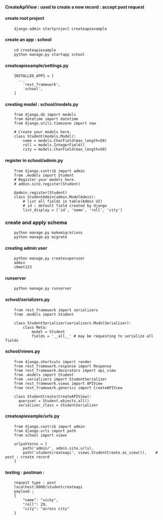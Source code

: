 #### CreateApiView  : used to create a new record : accept post request

#### create root project

        django-admin startproject createapiexample

#### create an app : school

        cd createapiexample
        python manage.py startapp school

#### createapiexample/settings.py

        INSTALLED_APPS = [
          ...
            'rest_framework',
            'school',
        ]


#### creating model : school/models.py


        from django.db import models
        from datetime import datetime
        from django.utils.timezone import now

        # Create your models here.
        class Student(models.Model):
            name = models.CharField(max_length=50)
            roll = models.IntegerField()
            city = models.CharField(max_length=50)




#### register in school/admin.py 

        from django.contrib import admin
        from .models import Student
        # Register your models here.
        # admin.site.register(Student)

        @admin.register(Student)
        class StudentAdmin(admin.ModelAdmin):
            # list all fields in table(Admin UI)
            # id : default field created by django
            list_display = ['id', 'name', 'roll', 'city']



### create and apply schema

        python manage.py makemigrations
        python manage.py migrate

#### creating admin user

        python manage.py createsuperuser
        admin 
        c0met123

#### runserver

        python manage.py runserver

#### school/serializers.py

        from rest_framework import serializers
        from .models import Student

        class StudentSerializer(serializers.ModelSerializer):
            class Meta:
                model = Student
                fields = '__all__' # may be requesting to serialize all fields



#### school/views.py

        from django.shortcuts import render
        from rest_framework.response import Response
        from rest_framework.decorators import api_view
        from .models import Student
        from .serializers import StudentSerializer
        from rest_framework.views import APIView
        from rest_framework.generics import CreateAPIView

        class StudentCreate(CreateAPIView):
          queryset = Student.objects.all()
          serializer_class = StudentSerializer

#### createapiexample/urls.py


        from django.contrib import admin
        from django.urls import path
        from school import views

        urlpatterns = [
            path('admin/', admin.site.urls),
            path('studentcreateapi', views.StudentCreate.as_view()),	# post : create record         
        ]

#### testing : postman : 

        request type : post
        localhost:8000/studentcreateapi
        payload ; 
        {
            "name": "vicky",
            "roll": 29,
            "city": "across city"
        }
